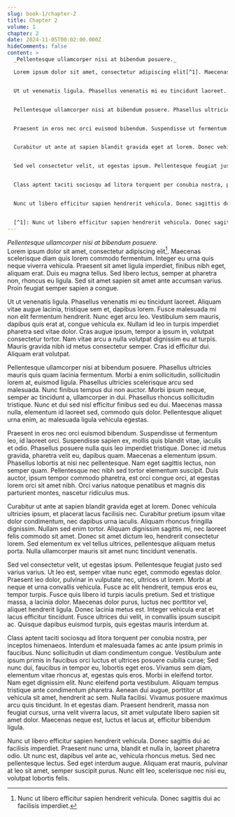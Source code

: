 ```yaml
---
slug: book-1/chapter-2
title: Chapter 2
volume: 1
chapter: 2
date: 2024-11-05T00:02:00.000Z
hideComments: false
content: >
  _Pellentesque ullamcorper nisi at bibendum posuere._  

  Lorem ipsum dolor sit amet, consectetur adipiscing elit[^1]. Maecenas scelerisque diam quis lorem commodo fermentum. Integer eu urna quis neque viverra vehicula. Praesent sit amet ligula imperdiet, finibus nibh eget, aliquam erat. Duis eu magna tellus. Sed libero lectus, semper at pharetra non, rhoncus eu ligula. Sed sit amet sapien sit amet ante accumsan varius. Proin feugiat semper sapien a congue.


  Ut ut venenatis ligula. Phasellus venenatis mi eu tincidunt laoreet. Aliquam vitae augue lacinia, tristique sem et, dapibus lorem. Fusce malesuada mi non elit fermentum hendrerit. Nunc eget arcu leo. Vestibulum sem mauris, dapibus quis erat at, congue vehicula ex. Nullam id leo in turpis imperdiet pharetra sed vitae dolor. Cras augue ipsum, tempor a ipsum in, volutpat consectetur tortor. Nam vitae arcu a nulla volutpat dignissim eu at turpis. Mauris gravida nibh id metus consectetur semper. Cras id efficitur dui. Aliquam erat volutpat.


  Pellentesque ullamcorper nisi at bibendum posuere. Phasellus ultricies mauris quis quam lacinia fermentum. Morbi a enim sollicitudin, sollicitudin lorem at, euismod ligula. Phasellus ultricies scelerisque arcu sed malesuada. Nunc finibus tempus dui non auctor. Morbi ipsum neque, semper ac tincidunt a, ullamcorper in dui. Phasellus rhoncus sollicitudin tristique. Nunc et dui sed nisl efficitur finibus sed eu dui. Maecenas massa nulla, elementum id laoreet sed, commodo quis dolor. Pellentesque aliquet urna enim, ac malesuada ligula vehicula egestas.


  Praesent in eros nec orci euismod bibendum. Suspendisse ut fermentum leo, id laoreet orci. Suspendisse sapien ex, mollis quis blandit vitae, iaculis et odio. Phasellus posuere nulla quis leo imperdiet tristique. Donec id metus gravida, pharetra velit eu, dapibus quam. Maecenas a elementum ipsum. Phasellus lobortis at nisi nec pellentesque. Nam eget sagittis lectus, non semper quam. Pellentesque nec nibh sed tortor elementum suscipit. Duis auctor, ipsum tempor commodo pharetra, est orci congue orci, at egestas lorem orci sit amet nibh. Orci varius natoque penatibus et magnis dis parturient montes, nascetur ridiculus mus.


  Curabitur ut ante at sapien blandit gravida eget at lorem. Donec vehicula ultricies ipsum, et placerat lacus facilisis nec. Curabitur pretium ipsum vitae dolor condimentum, nec dapibus urna iaculis. Aliquam rhoncus fringilla dignissim. Nullam sed enim tortor. Aliquam dignissim sagittis mi, nec laoreet felis commodo sit amet. Donec sit amet dictum leo, hendrerit consectetur lorem. Sed elementum ex vel tellus ultrices, pellentesque aliquam metus porta. Nulla ullamcorper mauris sit amet nunc tincidunt venenatis.


  Sed vel consectetur velit, ut egestas ipsum. Pellentesque feugiat justo sed varius varius. Ut leo est, semper vitae nunc eget, commodo egestas dolor. Praesent leo dolor, pulvinar in vulputate nec, ultrices ut lorem. Morbi at neque et urna convallis vehicula. Fusce ac elit hendrerit, tempus eros eu, tempor turpis. Fusce quis libero id turpis iaculis pretium. Sed et tristique massa, a lacinia dolor. Maecenas dolor purus, luctus nec porttitor vel, aliquet hendrerit ligula. Donec lacinia metus est. Integer vehicula erat et lacus efficitur tincidunt. Fusce ultrices dui velit, in convallis ipsum suscipit ac. Quisque dapibus euismod turpis, quis egestas mauris interdum at.


  Class aptent taciti sociosqu ad litora torquent per conubia nostra, per inceptos himenaeos. Interdum et malesuada fames ac ante ipsum primis in faucibus. Nunc sollicitudin ut diam condimentum congue. Vestibulum ante ipsum primis in faucibus orci luctus et ultrices posuere cubilia curae; Sed nunc dui, faucibus in tempor eu, lobortis eget eros. Vivamus sem diam, elementum vitae rhoncus at, egestas quis eros. Morbi in eleifend tortor. Nam eget dignissim elit. Nunc eleifend porta vestibulum. Aliquam tempus tristique ante condimentum pharetra. Aenean dui augue, porttitor ut vehicula sit amet, hendrerit ac sem. Nulla facilisi. Vivamus posuere maximus arcu quis tincidunt. In et egestas diam. Praesent hendrerit, massa non feugiat cursus, urna velit viverra lacus, sit amet vulputate libero sapien sit amet dolor. Maecenas neque est, luctus et lacus at, efficitur bibendum ligula.


  Nunc ut libero efficitur sapien hendrerit vehicula. Donec sagittis dui ac facilisis imperdiet. Praesent nunc urna, blandit et nulla in, laoreet pharetra odio. Ut nunc est, dapibus vel ante ac, vehicula rhoncus metus. Sed nec pellentesque lectus. Sed eget interdum augue. Aliquam erat mauris, pulvinar at leo sit amet, semper suscipit purus. Nunc elit leo, scelerisque nec nisi eu, volutpat lobortis felis.


  [^1]: Nunc ut libero efficitur sapien hendrerit vehicula. Donec sagittis dui ac facilisis imperdiet.
---
```

_Pellentesque ullamcorper nisi at bibendum posuere._  
Lorem ipsum dolor sit amet, consectetur adipiscing elit[^1]. Maecenas scelerisque diam quis lorem commodo fermentum. Integer eu urna quis neque viverra vehicula. Praesent sit amet ligula imperdiet, finibus nibh eget, aliquam erat. Duis eu magna tellus. Sed libero lectus, semper at pharetra non, rhoncus eu ligula. Sed sit amet sapien sit amet ante accumsan varius. Proin feugiat semper sapien a congue.

Ut ut venenatis ligula. Phasellus venenatis mi eu tincidunt laoreet. Aliquam vitae augue lacinia, tristique sem et, dapibus lorem. Fusce malesuada mi non elit fermentum hendrerit. Nunc eget arcu leo. Vestibulum sem mauris, dapibus quis erat at, congue vehicula ex. Nullam id leo in turpis imperdiet pharetra sed vitae dolor. Cras augue ipsum, tempor a ipsum in, volutpat consectetur tortor. Nam vitae arcu a nulla volutpat dignissim eu at turpis. Mauris gravida nibh id metus consectetur semper. Cras id efficitur dui. Aliquam erat volutpat.

Pellentesque ullamcorper nisi at bibendum posuere. Phasellus ultricies mauris quis quam lacinia fermentum. Morbi a enim sollicitudin, sollicitudin lorem at, euismod ligula. Phasellus ultricies scelerisque arcu sed malesuada. Nunc finibus tempus dui non auctor. Morbi ipsum neque, semper ac tincidunt a, ullamcorper in dui. Phasellus rhoncus sollicitudin tristique. Nunc et dui sed nisl efficitur finibus sed eu dui. Maecenas massa nulla, elementum id laoreet sed, commodo quis dolor. Pellentesque aliquet urna enim, ac malesuada ligula vehicula egestas.

Praesent in eros nec orci euismod bibendum. Suspendisse ut fermentum leo, id laoreet orci. Suspendisse sapien ex, mollis quis blandit vitae, iaculis et odio. Phasellus posuere nulla quis leo imperdiet tristique. Donec id metus gravida, pharetra velit eu, dapibus quam. Maecenas a elementum ipsum. Phasellus lobortis at nisi nec pellentesque. Nam eget sagittis lectus, non semper quam. Pellentesque nec nibh sed tortor elementum suscipit. Duis auctor, ipsum tempor commodo pharetra, est orci congue orci, at egestas lorem orci sit amet nibh. Orci varius natoque penatibus et magnis dis parturient montes, nascetur ridiculus mus.

Curabitur ut ante at sapien blandit gravida eget at lorem. Donec vehicula ultricies ipsum, et placerat lacus facilisis nec. Curabitur pretium ipsum vitae dolor condimentum, nec dapibus urna iaculis. Aliquam rhoncus fringilla dignissim. Nullam sed enim tortor. Aliquam dignissim sagittis mi, nec laoreet felis commodo sit amet. Donec sit amet dictum leo, hendrerit consectetur lorem. Sed elementum ex vel tellus ultrices, pellentesque aliquam metus porta. Nulla ullamcorper mauris sit amet nunc tincidunt venenatis.

Sed vel consectetur velit, ut egestas ipsum. Pellentesque feugiat justo sed varius varius. Ut leo est, semper vitae nunc eget, commodo egestas dolor. Praesent leo dolor, pulvinar in vulputate nec, ultrices ut lorem. Morbi at neque et urna convallis vehicula. Fusce ac elit hendrerit, tempus eros eu, tempor turpis. Fusce quis libero id turpis iaculis pretium. Sed et tristique massa, a lacinia dolor. Maecenas dolor purus, luctus nec porttitor vel, aliquet hendrerit ligula. Donec lacinia metus est. Integer vehicula erat et lacus efficitur tincidunt. Fusce ultrices dui velit, in convallis ipsum suscipit ac. Quisque dapibus euismod turpis, quis egestas mauris interdum at.

Class aptent taciti sociosqu ad litora torquent per conubia nostra, per inceptos himenaeos. Interdum et malesuada fames ac ante ipsum primis in faucibus. Nunc sollicitudin ut diam condimentum congue. Vestibulum ante ipsum primis in faucibus orci luctus et ultrices posuere cubilia curae; Sed nunc dui, faucibus in tempor eu, lobortis eget eros. Vivamus sem diam, elementum vitae rhoncus at, egestas quis eros. Morbi in eleifend tortor. Nam eget dignissim elit. Nunc eleifend porta vestibulum. Aliquam tempus tristique ante condimentum pharetra. Aenean dui augue, porttitor ut vehicula sit amet, hendrerit ac sem. Nulla facilisi. Vivamus posuere maximus arcu quis tincidunt. In et egestas diam. Praesent hendrerit, massa non feugiat cursus, urna velit viverra lacus, sit amet vulputate libero sapien sit amet dolor. Maecenas neque est, luctus et lacus at, efficitur bibendum ligula.

Nunc ut libero efficitur sapien hendrerit vehicula. Donec sagittis dui ac facilisis imperdiet. Praesent nunc urna, blandit et nulla in, laoreet pharetra odio. Ut nunc est, dapibus vel ante ac, vehicula rhoncus metus. Sed nec pellentesque lectus. Sed eget interdum augue. Aliquam erat mauris, pulvinar at leo sit amet, semper suscipit purus. Nunc elit leo, scelerisque nec nisi eu, volutpat lobortis felis.

[^1]: Nunc ut libero efficitur sapien hendrerit vehicula. Donec sagittis dui ac facilisis imperdiet.
